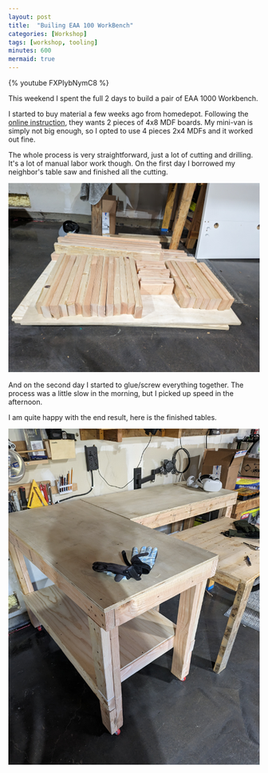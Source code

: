 ```yaml
---
layout: post
title:  "Builing EAA 100 WorkBench"
categories: [Workshop]
tags: [workshop, tooling]
minutes: 600
mermaid: true
---
```


{% youtube FXPIybNymC8 %}

This weekend I spent the full 2 days to build a pair of EAA 1000 Workbench.

I started to buy material a few weeks ago from homedepot. Following the
[online instruction](https://www.communitygroundworks.org/sites/default/files/workbench_plans_SA1.pdf),
they wants 2 pieces of 4x8 MDF boards. My mini-van is simply not big enough, so I opted to use 4 pieces
2x4 MDFs and it worked out fine.

The whole process is very straightforward, just a lot of cutting and drilling. It's a lot of manual labor
work though. On the first day I borrowed my neighbor's table saw and finished all the cutting. 


![cut_wood](/assets/img/20231001/end_of_0930.jpg)


And on the second day I started to glue/screw everything together. The process was a little slow in the
morning, but I picked up speed in the afternoon.

I am quite happy with the end result, here is the finished tables.

![finished_tables](/assets/img/20231001/end_result.jpg)
